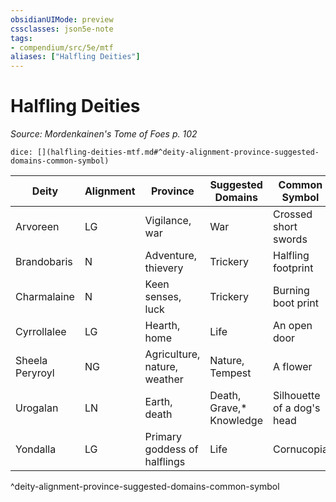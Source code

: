 ```yaml
---
obsidianUIMode: preview
cssclasses: json5e-note
tags:
- compendium/src/5e/mtf
aliases: ["Halfling Deities"]
---
```

# Halfling Deities
*Source: Mordenkainen's Tome of Foes p. 102* 

`dice: [](halfling-deities-mtf.md#^deity-alignment-province-suggested-domains-common-symbol)`

| Deity | Alignment | Province | Suggested Domains | Common Symbol |
|-------|-----------|----------|-------------------|---------------|
| Arvoreen | LG | Vigilance, war | War | Crossed short swords |
| Brandobaris | N | Adventure, thievery | Trickery | Halfling footprint |
| Charmalaine | N | Keen senses, luck | Trickery | Burning boot print |
| Cyrrollalee | LG | Hearth, home | Life | An open door |
| Sheela Peryroyl | NG | Agriculture, nature, weather | Nature, Tempest | A flower |
| Urogalan | LN | Earth, death | Death, Grave,* Knowledge | Silhouette of a dog's head |
| Yondalla | LG | Primary goddess of halflings | Life | Cornucopia |
^deity-alignment-province-suggested-domains-common-symbol